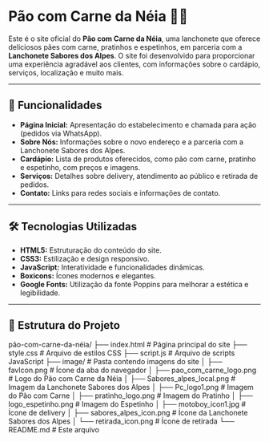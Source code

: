 # Pão com Carne da Néia 🍞🥩

Este é o site oficial do **Pão com Carne da Néia**, uma lanchonete que oferece deliciosos pães com carne, pratinhos e espetinhos, em parceria com a **Lanchonete Sabores dos Alpes**. O site foi desenvolvido para proporcionar uma experiência agradável aos clientes, com informações sobre o cardápio, serviços, localização e muito mais.

---

## 🚀 Funcionalidades

- **Página Inicial:** Apresentação do estabelecimento e chamada para ação (pedidos via WhatsApp).
- **Sobre Nós:** Informações sobre o novo endereço e a parceria com a Lanchonete Sabores dos Alpes.
- **Cardápio:** Lista de produtos oferecidos, como pão com carne, pratinho e espetinho, com preços e imagens.
- **Serviços:** Detalhes sobre delivery, atendimento ao público e retirada de pedidos.
- **Contato:** Links para redes sociais e informações de contato.

---

## 🛠️ Tecnologias Utilizadas

- **HTML5:** Estruturação do conteúdo do site.
- **CSS3:** Estilização e design responsivo.
- **JavaScript:** Interatividade e funcionalidades dinâmicas.
- **Boxicons:** Ícones modernos e elegantes.
- **Google Fonts:** Utilização da fonte Poppins para melhorar a estética e legibilidade.

---

## 📂 Estrutura do Projeto
pão-com-carne-da-néia/
├── index.html # Página principal do site
├── style.css # Arquivo de estilos CSS
├── script.js # Arquivo de scripts JavaScript
├── image/ # Pasta contendo imagens do site
│ ├── favIcon.png # Ícone da aba do navegador
│ ├── pao_com_carne_logo.png # Logo do Pão com Carne da Néia
│ ├── Sabores_alpes_local.png # Imagem da Lanchonete Sabores dos Alpes
│ ├── Pc_logo1.png # Imagem do Pão com Carne
│ ├── pratinho_logo.png # Imagem do Pratinho
│ ├── logo_espetinho.png # Imagem do Espetinho
│ ├── motoboy_icon1.jpg # Ícone de delivery
│ ├── sabores_alpes_icon.png # Ícone da Lanchonete Sabores dos Alpes
│ └── retirada_icon.png # Ícone de retirada
└── README.md # Este arquivo
